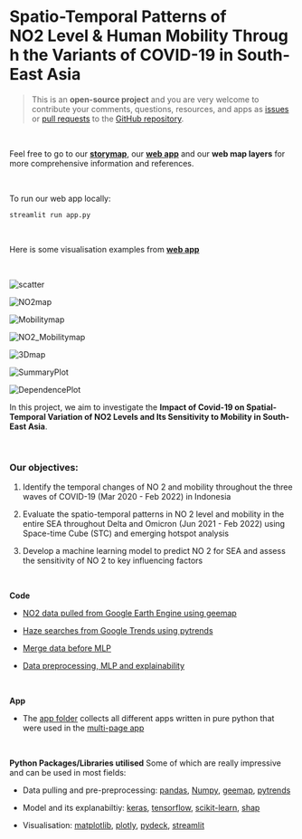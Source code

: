 # Spatio-Temporal Patterns of NO2 Level & Human Mobility Through the Variants of COVID-19 in South-East Asia

> This is an **open-source project** and you are very welcome to contribute your comments, questions, resources, and apps as [issues](https://github.com/liyangyang515/Spatio-Temporal-Patterns-of-NO2-and-Mobility-Through-the-Variants-of-COVID-19-in-SEA/issues) or 
> [pull requests](https://github.com/liyangyang515/Spatio-Temporal-Patterns-of-NO2-and-Mobility-Through-the-Variants-of-COVID-19-in-SEA/pulls) to the [GitHub repository](https://github.com/liyangyang515/Spatio-Temporal-Patterns-of-NO2-and-Mobility-Through-the-Variants-of-COVID-19-in-SEA).
        
<br>

Feel free to go to our **[storymap](https://storymaps.arcgis.com/stories/28655bd2a29e4d2481feeccd47bc6575)**, our **[web app](https://share.streamlit.io/liyangyang515/spatio-temporal-patterns-of-no2-and-mobility-through-the-variants-of-covid-19-in-sea/main/app.py)** and our **web map layers** for more comprehensive information and references.

<br>

To run our web app locally:
```
streamlit run app.py
```
<br>

Here is some visualisation examples from **[web app](https://share.streamlit.io/liyangyang515/spatio-temporal-patterns-of-no2-and-mobility-through-the-variants-of-covid-19-in-sea/main/app.py)**

<br>

![scatter](https://raw.githubusercontent.com/liyangyang515/Spatio-Temporal-Patterns-of-NO2-and-Mobility-Through-the-Variants-of-COVID-19-in-SEA/main/graph/scatter_NO2_ncrisis.png)

![NO2map](https://raw.githubusercontent.com/liyangyang515/Spatio-Temporal-Patterns-of-NO2-and-Mobility-Through-the-Variants-of-COVID-19-in-SEA/main/graph/map_NO2.png)

![Mobilitymap](https://raw.githubusercontent.com/liyangyang515/Spatio-Temporal-Patterns-of-NO2-and-Mobility-Through-the-Variants-of-COVID-19-in-SEA/main/graph/map_n_crisis.png)

![NO2_Mobilitymap](https://raw.githubusercontent.com/liyangyang515/Spatio-Temporal-Patterns-of-NO2-and-Mobility-Through-the-Variants-of-COVID-19-in-SEA/main/graph/NO2_ncrisis_map.png)

![3Dmap](https://raw.githubusercontent.com/liyangyang515/Spatio-Temporal-Patterns-of-NO2-and-Mobility-Through-the-Variants-of-COVID-19-in-SEA/main/graph/map3d.png)

![SummaryPlot](https://raw.githubusercontent.com/liyangyang515/Spatio-Temporal-Patterns-of-NO2-and-Mobility-Through-the-Variants-of-COVID-19-in-SEA/main/graph/summary_bar.png)

![DependencePlot](https://raw.githubusercontent.com/liyangyang515/Spatio-Temporal-Patterns-of-NO2-and-Mobility-Through-the-Variants-of-COVID-19-in-SEA/main/graph/log_n_crisis_shap.png)


In this project, we aim to investigate the **Impact of Covid-19 on Spatial-Temporal Variation of NO2 Levels and Its Sensitivity to Mobility in South-East Asia**.

<br>

### Our objectives:
1. Identify the temporal changes of NO 2  and mobility throughout the three waves of COVID-19 (Mar 2020 - Feb 2022) in Indonesia

2. Evaluate the spatio-temporal patterns in NO 2  level and mobility in the entire SEA throughout Delta and Omicron (Jun 2021 - Feb 2022) using Space-time Cube (STC) and emerging hotspot analysis ​

3. Develop a machine learning model to predict NO 2  for SEA and assess the sensitivity of NO 2  to key influencing factors

<br>

**Code**
* [NO2 data pulled from Google Earth Engine using geemap](https://github.com/liyangyang515/NO2-in-South-East-Asia-_GE5219/blob/main/code/NO2_From_GEE_SEA.ipynb)  

* [Haze searches from Google Trends using pytrends](https://github.com/liyangyang515/Spatio-Temporal-Patterns-of-NO2-and-Mobility-Through-the-Variants-of-COVID-19-in-SEA/blob/main/code/haze.ipynb)

* [Merge data before MLP](https://github.com/liyangyang515/Spatio-Temporal-Patterns-of-NO2-and-Mobility-Through-the-Variants-of-COVID-19-in-SEA/blob/main/code/5219_data%20preprocessing_MLP.ipynb)

* [Data preprocessing, MLP and explainability](https://github.com/liyangyang515/Spatio-Temporal-Patterns-of-NO2-and-Mobility-Through-the-Variants-of-COVID-19-in-SEA/blob/main/code/5219_MLP_Explainability.ipynb)


<br>

**App**
* The [app folder](https://github.com/liyangyang515/Spatio-Temporal-Patterns-of-NO2-and-Mobility-Through-the-Variants-of-COVID-19-in-SEA/tree/main/apps) collects all different apps written in pure python that were used in the [multi-page app](https://github.com/liyangyang515/Spatio-Temporal-Patterns-of-NO2-and-Mobility-Through-the-Variants-of-COVID-19-in-SEA/blob/main/app.py)

<br>

**Python Packages/Libraries utilised**
Some of which are really impressive and can be used in most fields:
* Data pulling and pre-preprocessing: [pandas](https://pandas.pydata.org/docs/index.html), [Numpy](https://numpy.org/doc/stable/), [geemap](https://geemap.org/), [pytrends](https://pypi.org/project/pytrends/)

* Model and its explanabiltiy: [keras](https://keras.io/), [tensorflow](https://www.tensorflow.org/), [scikit-learn](https://scikit-learn.org/stable/), [shap](https://shap.readthedocs.io/en/latest/index.html)

* Visualisation: [matplotlib](https://matplotlib.org/), [plotly](https://plotly.com/), [pydeck](https://deckgl.readthedocs.io/en/latest/), [streamlit](https://streamlit.io/)
